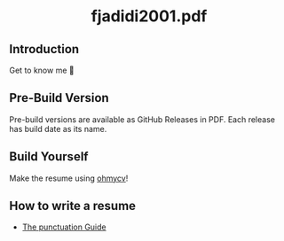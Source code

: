 <h1 align="center"> fjadidi2001.pdf </h1>



## Introduction

Get to know me 🤫


## Pre-Build Version

Pre-build versions are available as GitHub Releases in PDF.
Each release has build date as its name.

## Build Yourself

Make the resume using [ohmycv](https://ohmycv.app/)!



## How to write a resume

- [The punctuation Guide](http://www.thepunctuationguide.com/index.html)
